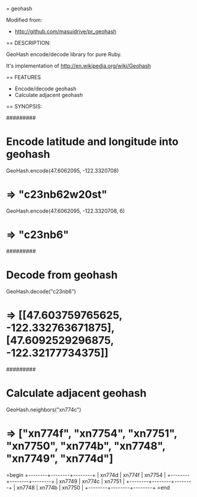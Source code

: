= geohash

Modified from:
* http://github.com/masuidrive/pr_geohash


== DESCRIPTION:

GeoHash encode/decode library for pure Ruby.

It's implementation of http://en.wikipedia.org/wiki/Geohash


== FEATURES

* Encode/decode geohash
* Calculate adjacent geohash


== SYNOPSIS:

  #########
  # Encode latitude and longitude into geohash
  
  GeoHash.encode(47.6062095, -122.3320708)
  # => "c23nb62w20st"
  
  GeoHash.encode(47.6062095, -122.3320708, 6)
  # => "c23nb6"
  
  
  #########
  # Decode from geohash
  
  GeoHash.decode("c23nb6")
  # => [[47.603759765625, -122.332763671875], [47.6092529296875, -122.32177734375]]
  
  
  #########
  # Calculate adjacent geohash
  
  GeoHash.neighbors("xn774c")
  # => ["xn774f", "xn7754", "xn7751", "xn7750", "xn774b", "xn7748", "xn7749", "xn774d"]
  
  =begin
  +--------+--------+--------+
  | xn774d | xn774f | xn7754 |
  +--------+--------+--------+
  | xn7749 | xn774c | xn7751 |
  +--------+--------+--------+
  | xn7748 | xn774b | xn7750 |
  +--------+--------+--------+
  =end



